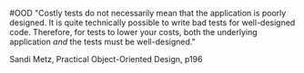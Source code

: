 #OOD 
"Costly tests do not necessarily mean that the application is poorly designed. It is quite technically possible to write bad tests for well-designed code. Therefore, for tests to lower your costs, both the underlying application _and_ the tests must be well-designed."

Sandi Metz, Practical Object-Oriented Design, p196